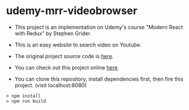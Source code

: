 # udemy-mrr-videobrowser

- This project is an implementation on Udemy's course "Modern React with Redux" by Stephen Grider.

- This is an easy website to search video on Youtube.

- The original project source code is [here](https://github.com/StephenGrider/ReduxCasts/tree/master/video_browser).

- You can check out this project online [here](https://nowaxsky.github.io/udemy-mrr-videobrowser/).

- You can clone this repository, install dependencies first, then fire this project. 
(visit localhost:8080)

```
> npm install
> npm run build
```